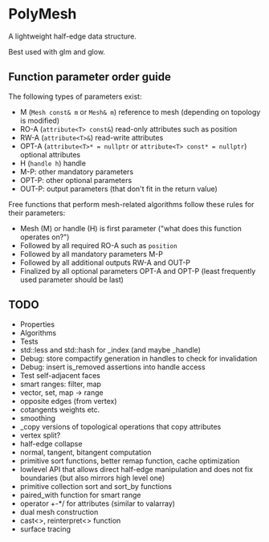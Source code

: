 # PolyMesh

A lightweight half-edge data structure.

Best used with glm and glow.


## Function parameter order guide

The following types of parameters exist:

* M (`Mesh const& m` or `Mesh& m`) reference to mesh (depending on topology is modified)
* RO-A (`attribute<T> const&`) read-only attributes such as position
* RW-A (`attribute<T>&`) read-write attributes
* OPT-A (`attribute<T>* = nullptr` or `attribute<T> const* = nullptr`) optional attributes
* H (`handle h`) handle
* M-P: other mandatory parameters
* OPT-P: other optional parameters
* OUT-P: output parameters (that don't fit in the return value)

Free functions that perform mesh-related algorithms follow these rules for their parameters:

* Mesh (M) or handle (H) is first parameter ("what does this function operates on?")
* Followed by all required RO-A such as `position`
* Followed by all mandatory parameters M-P
* Followed by all additional outputs RW-A and OUT-P
* Finalized by all optional parameters OPT-A and OPT-P (least frequently used parameter should be last)


## TODO

* Properties
* Algorithms
* Tests
* std::less and std::hash for _index (and maybe _handle)
* Debug: store compactify generation in handles to check for invalidation
* Debug: insert is_removed assertions into handle access
* Test self-adjacent faces
* smart ranges: filter, map
* vector, set, map -> range
* opposite edges (from vertex)
* cotangents weights etc.
* smoothing
* _copy versions of topological operations that copy attributes
* vertex split?
* half-edge collapse
* normal, tangent, bitangent computation
* primitive sort functions, better remap function, cache optimization
* lowlevel API that allows direct half-edge manipulation and does not fix boundaries (but also mirrors high level one)
* primitive collection sort and sort_by functions
* paired_with function for smart range
* operator +-*/ for attributes (similar to valarray)
* dual mesh construction
* cast<>, reinterpret<> function
* surface tracing